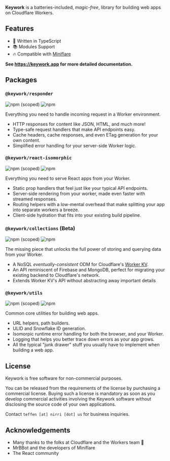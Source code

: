 **Keywork** is a batteries-included, _magic-free_, library for building web apps on Cloudflare Workers.

## Features

- 💪 Written in TypeScript
- 📚 Modules Support
- 🔥 Compatible with [Miniflare](https://miniflare.dev/)

**See <https://keywork.app> for more detailed documentation.**

## Packages

### `@keywork/responder`

![npm (scoped)](https://img.shields.io/npm/v/@keywork/responder)
![npm](https://img.shields.io/npm/dm/@keywork/responder)

Everything you need to handle incoming request in a Worker environment.

- HTTP responses for content like JSON, HTML, and much more!
- Type-safe request handlers that make API endpoints easy.
- Cache headers, cache responses, and even ETag generation for your own content.
- Simplified error handling for your server-side Worker logic.

### `@keywork/react-isomorphic`

![npm (scoped)](https://img.shields.io/npm/v/@keywork/react-isomorphic)
![npm](https://img.shields.io/npm/dm/@keywork/react-isomorphic)


Everything you need to serve React apps from your Worker.

- Static prop handlers that feel just like your typical API endpoints.
- Server-side rendering from your worker, made even faster with streamed responses.
- Routing helpers with a low-mental overhead that make splitting your app into separate workers a breeze.
- Client-side hydration that fits into your existing build pipeline.

### `@keywork/collections` (Beta)

![npm (scoped)](https://img.shields.io/npm/v/@keywork/collections)
![npm](https://img.shields.io/npm/dm/@keywork/collections)


The missing piece that unlocks the full power of storing and querying data from your Worker.

- A NoSQL _eventually-consistent_ ODM for Cloudflare's [Worker KV](https://developers.cloudflare.com/workers/runtime-apis/kv/).
- An API reminiscent of Firebase and MongoDB, perfect for migrating your existing backend to Cloudflare's network.
- Extends Worker KV's API without abstracting away important details

### `@keywork/utils`

![npm (scoped)](https://img.shields.io/npm/v/@keywork/utils)
![npm](https://img.shields.io/npm/dm/@keywork/utils)

Common core utilities for building web apps.

- URL helpers, path builders.
- ULID and Snowflake ID generation.
- Isomorpic runtime error handling for both the browser, and your Worker.
- Logging that helps you better trace down errors as your app grows.
- All the typical "junk drawer" stuff you usually have to implement when building a web app.

## License

Keywork is free software for non-commercial purposes.

You can be released from the requirements of the license by purchasing a commercial license.
Buying such a license is mandatory as soon as you develop commercial activities
involving the Keywork software without disclosing the source code of your own applications.

Contact `teffen [at] nirri [dot] us` for business inquiries.

## Acknowledgements

- Many thanks to the folks at Cloudflare and the Workers team 💞
- MrBBot and the developers of Miniflare
- The React community
